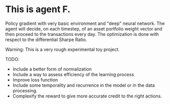 # This is agent F.

Policy gradient with very basic environment and "deep" neural network.
The agent will decide, on each timestep, of an asset portfolio weight vector and then proceed to the transactions every day. 
The optimization is done with respect to the differential Sharpe Ratio.

Warning: This is a very rough experimental toy project.

TODO:
- Include a better form of normalization
- Include a way to assess efficiency of the learning process
- Improve loss function
- Include some temporality and recurrence in the model or in the data processing.
- Complexify the reward to give more accurate credit to the right actions.
